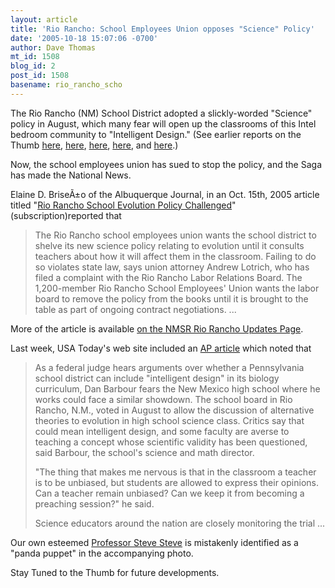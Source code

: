 ```yaml
---
layout: article
title: 'Rio Rancho: School Employees Union opposes "Science" Policy'
date: '2005-10-18 15:07:06 -0700'
author: Dave Thomas
mt_id: 1508
blog_id: 2
post_id: 1508
basename: rio_rancho_scho
---
```

The Rio Rancho (NM) School District adopted a slickly-worded "Science" policy in August, which many fear will open up the classrooms of this Intel bedroom community to "Intelligent Design."  (See earlier reports on the Thumb [here](http://www.pandasthumb.org/archives/2005/08/rio_rancho_nm_s.html), [here](http://www.pandasthumb.org/archives/2005/09/rio_rancho_nm_u.html), [here](http://www.pandasthumb.org/archives/2005/09/more_reaction_t.html), [here](http://www.pandasthumb.org/archives/2005/09/steve_steve_arr.html), and [here](http://www.pandasthumb.org/archives/2005/09/rio_rancho_boar.html).)

Now, the school employees union has sued to stop the policy, and the Saga has made the National News.

Elaine D. BriseÃ±o of the Albuquerque Journal, in an Oct. 15th, 2005 article titled "[Rio Rancho School Evolution Policy Challenged](http://www.abqjournal.com/news/metro/399002metro10-15-05.htm)" (subscription)reported that 


> The Rio Rancho school employees union wants the school district to shelve its new science policy relating to evolution until it consults teachers about how it will affect them in the classroom. Failing to do so violates state law, says union attorney Andrew Lotrich, who has filed a complaint with the Rio Rancho Labor Relations Board. The 1,200-member Rio Rancho School Employees' Union wants the labor board to remove the policy from the books until it is brought to the table as part of ongoing contract negotiations. ...


More of the article is available [on the NMSR Rio Rancho Updates Page](http://www.nmsr.org/riorncho.htm).

Last week, USA Today's web site included an [AP article](http://www.usatoday.com/news/education/2005-10-08-intelligent-design_x.htm) which noted that


> As a federal judge hears arguments over whether a Pennsylvania school district can include "intelligent design" in its biology curriculum, Dan Barbour fears the New Mexico high school where he works could face a similar showdown. The school board in Rio Rancho, N.M., voted in August to allow the discussion of alternative theories to evolution in high school science class. Critics say that could mean intelligent design, and some faculty are averse to teaching a concept whose scientific validity has been questioned, said Barbour, the school's science and math director.
> 
> "The thing that makes me nervous is that in the classroom a teacher is to be unbiased, but students are allowed to express their opinions. Can a teacher remain unbiased? Can we keep it from becoming a preaching session?" he said.
> 
> Science educators around the nation are closely monitoring the trial ... 

Our own esteemed [Professor Steve Steve](http://www.pandasthumb.org/archives/steve_steve/index.html) is mistakenly identified as a "panda puppet" in the accompanying photo.

Stay Tuned to the Thumb for future developments.

